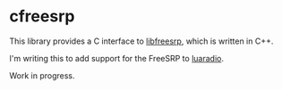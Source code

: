 # cfreesrp

This library provides a C interface to [libfreesrp](https://github.com/FreeSRP/libfreesrp), which is written in C++.

I'm writing this to add support for the FreeSRP to [luaradio](http://luaradio.io).

Work in progress.
